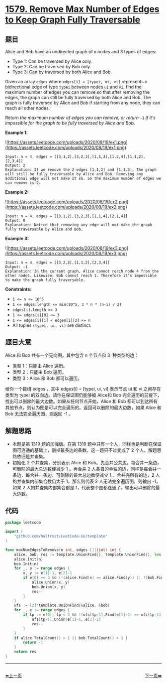 # [1579. Remove Max Number of Edges to Keep Graph Fully Traversable](https://leetcode.com/problems/remove-max-number-of-edges-to-keep-graph-fully-traversable/)


## 题目

Alice and Bob have an undirected graph of `n` nodes and 3 types of edges:

- Type 1: Can be traversed by Alice only.
- Type 2: Can be traversed by Bob only.
- Type 3: Can by traversed by both Alice and Bob.

Given an array `edges` where `edges[i] = [typei, ui, vi]` represents a bidirectional edge of type `typei` between nodes `ui` and `vi`, find the maximum number of edges you can remove so that after removing the edges, the graph can still be fully traversed by both Alice and Bob. The graph is fully traversed by Alice and Bob if starting from any node, they can reach all other nodes.

Return *the maximum number of edges you can remove, or return* `-1` *if it's impossible for the graph to be fully traversed by Alice and Bob.*

**Example 1:**

![https://assets.leetcode.com/uploads/2020/08/19/ex1.png](https://assets.leetcode.com/uploads/2020/08/19/ex1.png)

```
Input: n = 4, edges = [[3,1,2],[3,2,3],[1,1,3],[1,2,4],[1,1,2],[2,3,4]]
Output: 2
Explanation: If we remove the 2 edges [1,1,2] and [1,1,3]. The graph will still be fully traversable by Alice and Bob. Removing any additional edge will not make it so. So the maximum number of edges we can remove is 2.
```

**Example 2:**

![https://assets.leetcode.com/uploads/2020/08/19/ex2.png](https://assets.leetcode.com/uploads/2020/08/19/ex2.png)

```
Input: n = 4, edges = [[3,1,2],[3,2,3],[1,1,4],[2,1,4]]
Output: 0
Explanation: Notice that removing any edge will not make the graph fully traversable by Alice and Bob.
```

**Example 3:**

![https://assets.leetcode.com/uploads/2020/08/19/ex3.png](https://assets.leetcode.com/uploads/2020/08/19/ex3.png)

```
Input: n = 4, edges = [[3,2,3],[1,1,2],[2,3,4]]
Output: -1
Explanation: In the current graph, Alice cannot reach node 4 from the other nodes. Likewise, Bob cannot reach 1. Therefore it's impossible to make the graph fully traversable.
```

**Constraints:**

- `1 <= n <= 10^5`
- `1 <= edges.length <= min(10^5, 3 * n * (n-1) / 2)`
- `edges[i].length == 3`
- `1 <= edges[i][0] <= 3`
- `1 <= edges[i][1] < edges[i][2] <= n`
- All tuples `(typei, ui, vi)` are distinct.

## 题目大意

Alice 和 Bob 共有一个无向图，其中包含 n 个节点和 3  种类型的边：

- 类型 1：只能由 Alice 遍历。
- 类型 2：只能由 Bob 遍历。
- 类型 3：Alice 和 Bob 都可以遍历。

给你一个数组 edges ，其中 edges[i] = [typei, ui, vi] 表示节点 ui 和 vi 之间存在类型为 typei 的双向边。请你在保证图仍能够被 Alice和 Bob 完全遍历的前提下，找出可以删除的最大边数。如果从任何节点开始，Alice 和 Bob 都可以到达所有其他节点，则认为图是可以完全遍历的。返回可以删除的最大边数，如果 Alice 和 Bob 无法完全遍历图，则返回 -1 。

## 解题思路

- 本题是第 1319 题的加强版。在第 1319 题中只有一个人，同样也是判断在保证图可连通的基础上，删掉最多边的条数。这一题只不过变成了 2 个人。解题思路依旧是并查集。
- 初始化 2 个并查集，分别表示 Alice 和 Bob。先合并公共边，每合并一条边，可删除的最大总边数便减少 1 。再合并 2 人各自的单独的边，同样是每合并一条边，每合并一条边，可删除的最大总边数便减少 1 。合并完所有的边，2 人的并查集内部集合数仍大于 1，那么则代表 2 人无法完全遍历图，则输出 -1。如果 2 人的并查集内部集合都是 1，代表整个图都连通了。输出可以删除的最大边数。

## 代码

```go
package leetcode

import (
	"github.com/halfrost/LeetCode-Go/template"
)

func maxNumEdgesToRemove(n int, edges [][]int) int {
	alice, bob, res := template.UnionFind{}, template.UnionFind{}, len(edges)
	alice.Init(n)
	bob.Init(n)
	for _, e := range edges {
		x, y := e[1]-1, e[2]-1
		if e[0] == 3 && (!(alice.Find(x) == alice.Find(y)) || !(bob.Find(x) == bob.Find(y))) {
			alice.Union(x, y)
			bob.Union(x, y)
			res--
		}
	}
	ufs := [2]*template.UnionFind{&alice, &bob}
	for _, e := range edges {
		if tp := e[0]; tp < 3 && !(ufs[tp-1].Find(e[1]-1) == ufs[tp-1].Find(e[2]-1)) {
			ufs[tp-1].Union(e[1]-1, e[2]-1)
			res--
		}
	}
	if alice.TotalCount() > 1 || bob.TotalCount() > 1 {
		return -1
	}
	return res
}
```


----------------------------------------------
<div style="display: flex;justify-content: space-between;align-items: center;">
<p><a href="https://books.halfrost.com/leetcode/ChapterFour/1500~1599/1573.Number-of-Ways-to-Split-a-String/">⬅️上一页</a></p>
<p><a href="https://books.halfrost.com/leetcode/ChapterFour/1600~1699/1631.Path-With-Minimum-Effort/">下一页➡️</a></p>
</div>
